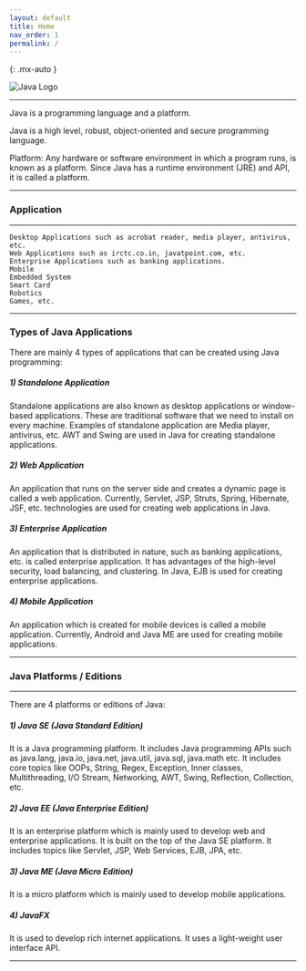 ```yaml
---
layout: default
title: Home
nav_order: 1
permalink: /
---
```

{: .mx-auto }

![Java Logo](https://logos-download.com/wp-content/uploads/2016/10/Java_logo_icon.png)

-----------


Java is a programming language and a platform.

Java is a high level, robust, object-oriented and secure programming language.

Platform: Any hardware or software environment in which a program runs, is known as a platform. Since Java has a runtime environment (JRE) and API, it is called a platform.

------

### Application 

-------


    Desktop Applications such as acrobat reader, media player, antivirus, etc.
    Web Applications such as irctc.co.in, javatpoint.com, etc.
    Enterprise Applications such as banking applications.
    Mobile
    Embedded System
    Smart Card
    Robotics
    Games, etc.

--------

### Types of Java Applications

There are mainly 4 types of applications that can be created using Java programming:

##### 1) Standalone Application

Standalone applications are also known as desktop applications or window-based applications. These are traditional software that we need to install on every machine. Examples of standalone application are Media player, antivirus, etc. AWT and Swing are used in Java for creating standalone applications.

##### 2) Web Application

An application that runs on the server side and creates a dynamic page is called a web application. Currently, Servlet, JSP, Struts, Spring, Hibernate, JSF, etc. technologies are used for creating web applications in Java.

##### 3) Enterprise Application

An application that is distributed in nature, such as banking applications, etc. is called enterprise application. It has advantages of the high-level security, load balancing, and clustering. In Java, EJB is used for creating enterprise applications.

##### 4) Mobile Application

An application which is created for mobile devices is called a mobile application. Currently, Android and Java ME are used for creating mobile applications.

----------

### Java Platforms / Editions

-------

There are 4 platforms or editions of Java:
##### 1) Java SE (Java Standard Edition)

It is a Java programming platform. It includes Java programming APIs such as java.lang, java.io, java.net, java.util, java.sql, java.math etc. It includes core topics like OOPs, String, Regex, Exception, Inner classes, Multithreading, I/O Stream, Networking, AWT, Swing, Reflection, Collection, etc.

##### 2) Java EE (Java Enterprise Edition)

It is an enterprise platform which is mainly used to develop web and enterprise applications. It is built on the top of the Java SE platform. It includes topics like Servlet, JSP, Web Services, EJB, JPA, etc.

##### 3) Java ME (Java Micro Edition)

It is a micro platform which is mainly used to develop mobile applications.

##### 4) JavaFX

It is used to develop rich internet applications. It uses a light-weight user interface API.

-------
